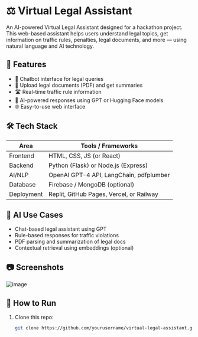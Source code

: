 # ⚖️ Virtual Legal Assistant

An AI-powered Virtual Legal Assistant designed for a hackathon project. This web-based assistant helps users understand legal topics, get information on traffic rules, penalties, legal documents, and more — using natural language and AI technology.

## 🚀 Features

- 💬 Chatbot interface for legal queries
- 📄 Upload legal documents (PDF) and get summaries
- 🛣️ Real-time traffic rule information
- 🧠 AI-powered responses using GPT or Hugging Face models
- 🌐 Easy-to-use web interface

## 🛠️ Tech Stack

| Area | Tools / Frameworks |
|------|--------------------|
| Frontend | HTML, CSS, JS (or React) |
| Backend | Python (Flask) or Node.js (Express) |
| AI/NLP | OpenAI GPT-4 API, LangChain, pdfplumber |
| Database | Firebase / MongoDB (optional) |
| Deployment | Replit, GitHub Pages, Vercel, or Railway |

## 🧠 AI Use Cases

- Chat-based legal assistant using GPT
- Rule-based responses for traffic violations
- PDF parsing and summarization of legal docs
- Contextual retrieval using embeddings (optional)

## 📷 Screenshots
![image](https://github.com/user-attachments/assets/0cfbad70-4ce9-45e0-a688-b361d009f6a8)


## 📁 How to Run

1. Clone this repo:
   ```bash
   git clone https://github.com/yourusername/virtual-legal-assistant.git
